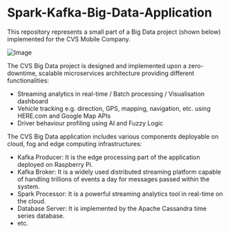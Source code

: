 # Spark-Kafka-Big-Data-Application

This repository represents a small part of a Big Data project (shown below) implemented for the CVS Mobile Company.

![Image](https://media-exp1.licdn.com/media-proxy/ext?w=800&h=800&f=n&hash=tYIJMhoInxnwEzcGas%2F48XQbX6o%3D&ora=1%2CaFBCTXdkRmpGL2lvQUFBPQ%2CxAVta5g-0R6jnhodx1Ey9KGTqAGj6E5DQJHUA3L0CHH05IbfPWjpLZTfLbr3p0ASfXgAjQBkK-i1SDm3RI7pK47sfo91g8WxJMT5agYUbhl4lWdI)

The CVS Big Data project is designed and implemented upon a zero-downtime, scalable microservices architecture providing different functionalities:
* Streaming analytics in real-time / Batch processing / Visualisation dashboard
* Vehicle tracking e.g. direction, GPS, mapping, navigation, etc. using HERE.com and Google Map APIs
* Driver behaviour profiling using AI and Fuzzy Logic

The CVS Big Data application includes various components deployable on cloud, fog and edge computing infrastructures:
* Kafka Producer: It is the edge processing part of the application deployed on Raspberry Pi.
* Kafka Broker: It is a widely used distributed streaming platform capable of handling trillions of events a day for messages passed within the system.
* Spark Processor: It is a powerful streaming analytics tool in real-time on the cloud.
* Database Server: It is implemented by the Apache Cassandra time series database.
* etc.






